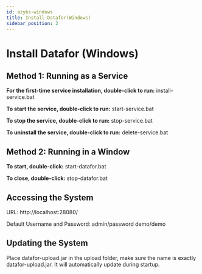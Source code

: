 ```yaml
---
id: azybs-windows
title: Install Datafor(Windows)
sidebar_position: 2
---
```

# Install Datafor (Windows)

## Method 1: Running as a Service

**For the first-time service installation, double-click to run:**
install-service.bat

**To start the service, double-click to run:**
start-service.bat

**To stop the service, double-click to run:**
stop-service.bat

**To uninstall the service, double-click to run:**
delete-service.bat

## Method 2: Running in a Window

**To start, double-click:**
start-datafor.bat

**To close, double-click:**
stop-datafor.bat

## Accessing the System

URL: http://localhost:28080/

Default Username and Password:
admin/password
demo/demo

## Updating the System

Place datafor-upload.jar in the upload folder, make sure the name is exactly datafor-upload.jar. It will automatically update during startup.